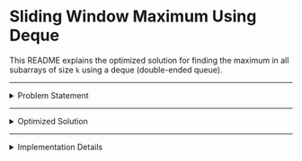 # Sliding Window Maximum Using Deque

This README explains the optimized solution for finding the maximum in all subarrays of size `k` using a deque (double-ended queue).

---

<details>
<summary>Problem Statement</summary>

Given an array `arr[] = {10, 8, 5, 12, 15, 7, 6}` and `k = 3`, find the maximum of all subarrays of size `k`.

### Example

**Input:**  
`arr[] = {10, 8, 5, 12, 15, 7, 6}`  
`k = 3`

**Output:**  
`10, 12, 15, 15, 15`

**Explanation:**  
The total number of subarrays will be `n - k + 1` (where `n` is the size of the array). Therefore, there will be 5 elements in the output array for this example.

</details>

---

<details>
<summary>Optimized Solution</summary>

The optimized solution uses a deque (double-ended queue) to efficiently find the maximum in each window.

### Key Concepts

- **Deque:** Either implemented using a doubly linked list or a circular array.
- **Maintaining the Deque:**
  - The size of the deque is maintained as `k` (the window size).
  - The **front** of the deque always stores the maximum of the current window.
- **Index Storage:**
  - The deque stores indices (along with the data if required).
  - When moving to the next window, we pop elements that are no longer part of the current window using their indices.

---

### Example of Operation:

Consider the current window: `{5, 8, 10}`

1. Push `5` into the deque.
2. If the next element (`8`) is greater than `5`, first empty the deque and then push `8`.
3. Similarly, for `10`, empty the deque and push `10`.

**Important Notes:**

- Deletion is done at the **beginning** of the deque.
- Insertion is done at the **end** of the deque.
- The **maximum** is always at the **front** of the deque.

</details>

---

<details>
<summary>Implementation Details</summary>

### Algorithm

1. **Initialization:**

   - Create a deque to store indices of array elements.
   - Initialize an empty result array to store the maximums.

2. **Traversing the Array:**

   - For each element in the array:
     - Remove indices from the **front** of the deque that are no longer part of the current window.
     - Remove indices from the **back** of the deque while the current element is greater than the elements represented by those indices.
     - Add the current index to the **back** of the deque.

3. **Update Result:**

   - After processing each window, the element at the **front** of the deque is the maximum for that window.
   - Add it to the result array.

4. **Repeat Until Done:**
   - Continue until all windows are processed.

---

### Time Complexity

- **O(n):** Each element is pushed and popped from the deque at most once.

---

</details>

